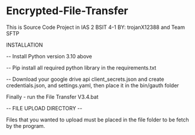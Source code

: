 # Encrypted-File-Transfer
This is Source Code Project in IAS 2 BSIT 4-1 
BY: trojanX12388 and Team SFTP


INSTALLATION 

-- Install Python version 3.10 above

-- Pip install all required python library in the requirements.txt

-- Download your google drive api client_secrets.json and create credentials.json, and settings.yaml, then place it in the bin/gauth folder

Finally - run the File Transfer V3.4.bat

-- FILE UPLOAD DIRECTORY -- 

Files that you wanted to upload must be placed in the file folder to be fetch by the program.
